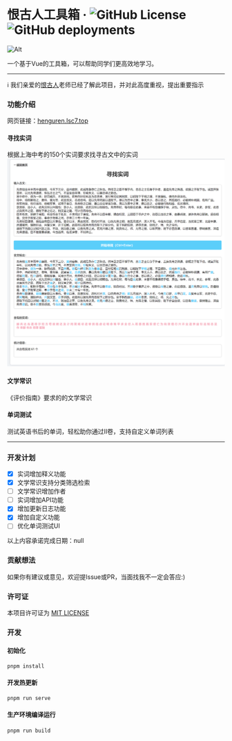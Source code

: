 # 恨古人工具箱 · ![GitHub License](https://img.shields.io/github/license/LSCube7/henguren_toolbox) ![GitHub deployments](https://img.shields.io/github/deployments/LSCube7/henguren_toolbox/production?logo=vercel&label=vercel)
![Alt](https://repobeats.axiom.co/api/embed/1ebed7c0ec7e92206d1dda5839ba13ef5cd88090.svg "Repobeats analytics image")


一个基于Vue的工具箱，可以帮助同学们更高效地学习。

----
ℹ 我们亲爱的[恨古人](https://www.zhihu.com/people/li-xuan-58-81)老师已经了解此项目，并对此高度重视，提出重要指示

### 功能介绍
网页链接：[henguren.lsc7.top](https://henguren.lsc7.top)
#### 寻找实词
根据上海中考的150个实词要求找寻古文中的实词
![寻找实词功能](./src/shici.png)
#### 文学常识
《评价指南》要求的的文学常识
#### 单词测试
测试英语书后的单词，轻松助你通过Ⅱ卷，支持自定义单词列表

----
### 开发计划
- [x] 实词增加释义功能
- [x] 文学常识支持分类筛选检索
- [ ] 文学常识增加作者
- [ ] 实词增加API功能
- [x] 增加更新日志功能
- [x] 增加自定义功能
- [ ] 优化单词测试UI

以上内容承诺完成日期：null

### 贡献想法
如果你有建议或意见，欢迎提Issue或PR，当面找我不一定会答应:)

### 许可证
本项目许可证为 [MIT LICENSE](LICENSE)

### 开发
#### 初始化
```
pnpm install
```

#### 开发热更新
```
pnpm run serve
```

#### 生产环境编译运行
```
pnpm run build
```
